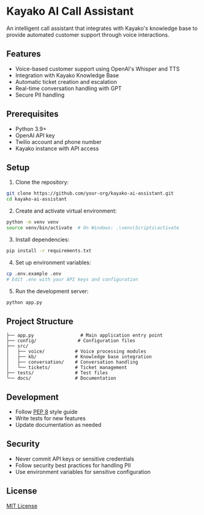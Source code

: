 # Kayako AI Call Assistant

An intelligent call assistant that integrates with Kayako's knowledge base to provide automated customer support through voice interactions.

## Features

- Voice-based customer support using OpenAI's Whisper and TTS
- Integration with Kayako Knowledge Base
- Automatic ticket creation and escalation
- Real-time conversation handling with GPT
- Secure PII handling

## Prerequisites

- Python 3.9+
- OpenAI API key
- Twilio account and phone number
- Kayako instance with API access

## Setup

1. Clone the repository:
```bash
git clone https://github.com/your-org/kayako-ai-assistant.git
cd kayako-ai-assistant
```

2. Create and activate virtual environment:
```bash
python -m venv venv
source venv/bin/activate  # On Windows: .\venv\Scripts\activate
```

3. Install dependencies:
```bash
pip install -r requirements.txt
```

4. Set up environment variables:
```bash
cp .env.example .env
# Edit .env with your API keys and configuration
```

5. Run the development server:
```bash
python app.py
```

## Project Structure

```
├── app.py                 # Main application entry point
├── config/               # Configuration files
├── src/
│   ├── voice/           # Voice processing modules
│   ├── kb/              # Knowledge base integration
│   ├── conversation/    # Conversation handling
│   └── tickets/         # Ticket management
├── tests/               # Test files
└── docs/                # Documentation
```

## Development

- Follow [PEP 8](https://peps.python.org/pep-0008/) style guide
- Write tests for new features
- Update documentation as needed

## Security

- Never commit API keys or sensitive credentials
- Follow security best practices for handling PII
- Use environment variables for sensitive configuration

## License

[MIT License](LICENSE) 